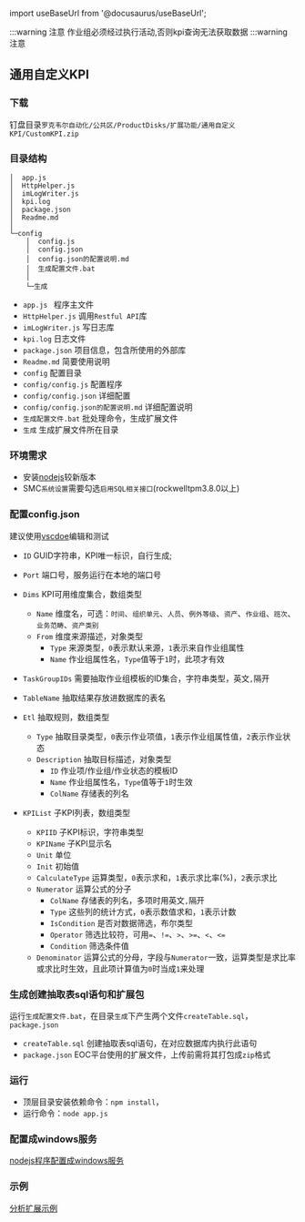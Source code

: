 
import useBaseUrl from '@docusaurus/useBaseUrl';

:::warning 注意
作业组必须经过执行活动,否则kpi查询无法获取数据
:::warning 注意

## 通用自定义KPI

### 下载

钉盘目录`罗克韦尔自动化/公共区/ProductDisks/扩展功能/通用自定义KPI/CustomKPI.zip`

### 目录结构

```
│  app.js
│  HttpHelper.js
│  imLogWriter.js
│  kpi.log
│  package.json
│  Readme.md
│
└─config
    │  config.js
    │  config.json
    │  config.json的配置说明.md
    │  生成配置文件.bat
    │
    └─生成
```

* `app.js ` 程序主文件
* `HttpHelper.js` 调用`Restful API`库
* `imLogWriter.js` 写日志库
* `kpi.log` 日志文件
* `package.json` 项目信息，包含所使用的外部库
* `Readme.md` 简要使用说明
* `config` 配置目录
* `config/config.js` 配置程序
* `config/config.json` 详细配置
* `config/config.json的配置说明.md` 详细配置说明
* `生成配置文件.bat` 批处理命令，生成扩展文件
* `生成` 生成扩展文件所在目录

### 环境需求
* 安装[nodejs](http://nodejs.cn/download/)较新版本
* SMC`系统设置`需要勾选`启用SQL相关接口`(rockwelltpm3.8.0以上)

### 配置config.json
建议使用[vscdoe](https://code.visualstudio.com/)编辑和测试
* `ID`
    GUID字符串，KPI唯一标识，自行生成;
* `Port`
    端口号，服务运行在本地的端口号
* `Dims`
    KPI可用维度集合，数组类型
    * `Name`
        维度名，可选：`时间`、`组织单元`、`人员`、`例外等级`、`资产`、`作业组`、`班次`、`业务范畴`、`资产类别`
    * `From`
        维度来源描述，对象类型
        * `Type`
            来源类型，`0`表示默认来源，`1`表示来自作业组属性
        * `Name`
            作业组属性名，`Type`值等于`1`时，此项才有效

* `TaskGroupIDs`
    需要抽取作业组模板的ID集合，字符串类型，英文`,`隔开
* `TableName`
    抽取结果存放进数据库的表名
* `Etl`
    抽取规则，数组类型
    * `Type`
        抽取目录类型，`0`表示作业项值，`1`表示作业组属性值，`2`表示作业状态
    * `Description`
        抽取目标描述，对象类型
        * `ID`
            作业项/作业组/作业状态的模板ID
        * `Name`
            作业组属性名，`Type`值等于`1`时生效
        * `ColName`
            存储表的列名

* `KPIList`
    子KPI列表，数组类型
    * `KPIID`
        子KPI标识，字符串类型
    * `KPIName`
        子KPI显示名
    * `Unit`
        单位
    * `Init`
        初始值
    * `CalculateType`
        运算类型，`0`表示求和，`1`表示求比率(%)，`2`表示求比
    * `Numerator`
        运算公式的分子
        * `ColName`
            存储表的列名，多项时用英文`,`隔开
        * `Type`
            这些列的统计方式，`0`表示数值求和，`1`表示计数
        * `IsCondition`
            是否对数据筛选，布尔类型
        * `Operator`
            筛选比较符，可用`=`、`!=`、`>`、`>=`、`<`、`<=`
        * `Condition`
            筛选条件值
    * `Denominator`
        运算公式的分母，字段与`Numerator`一致，运算类型是求比率或求比时生效，且此项计算值为`0`时当成`1`来处理
        
### 生成创建抽取表sql语句和扩展包
运行`生成配置文件.bat`，在目录`生成`下产生两个文件`createTable.sql`，`package.json`
* `createTable.sql`
    创建抽取表sql语句，在对应数据库内执行此语句
* `package.json`
    EOC平台使用的扩展文件，上传前需将其打包成`zip`格式

### 运行
* 顶层目录安装依赖命令：`npm install`，
* 运行命令：`node app.js`

### 配置成windows服务
[nodejs程序配置成windows服务](系统扩展指南/nodejs程序配置成windows服务.md)

### 示例
[分析扩展示例](系统扩展指南/分析扩展开发示例.md)